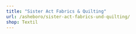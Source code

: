 ```yaml
---
title: "Sister Act Fabrics & Quilting"
url: /asheboro/sister-act-fabrics-und-quilting/
shop: Textil
---
```

